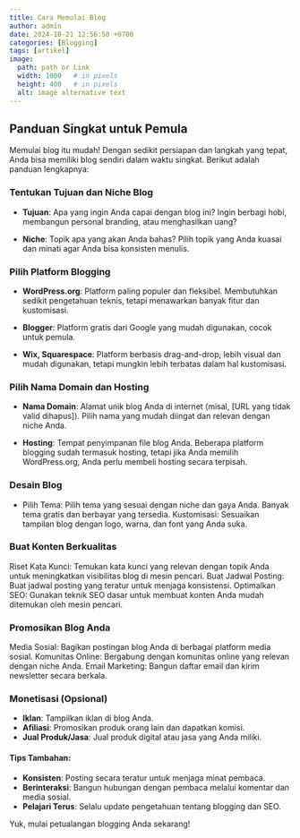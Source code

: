 ```yaml
---
title: Cara Memulai Blog
author: admin
date: 2024-10-21 12:56:50 +0700
categories: [Blogging]
tags: [artikel]
image:
  path: path or Link
  width: 1000   # in pixels
  height: 400   # in pixels
  alt: image alternative text
---
```


## Panduan Singkat untuk Pemula
    
Memulai blog itu mudah! Dengan sedikit persiapan dan langkah yang tepat, Anda bisa memiliki blog sendiri dalam waktu singkat. Berikut adalah panduan lengkapnya:


### Tentukan Tujuan dan Niche Blog

- **Tujuan**: 
  Apa yang ingin Anda capai dengan blog ini? Ingin berbagi hobi, membangun personal branding, atau menghasilkan uang?

- **Niche**: 
  Topik apa yang akan Anda bahas? Pilih topik yang Anda kuasai dan minati agar Anda bisa konsisten menulis.


### Pilih Platform Blogging
- **WordPress.org**: 
  Platform paling populer dan fleksibel. Membutuhkan sedikit pengetahuan teknis, tetapi menawarkan banyak fitur dan kustomisasi.

- **Blogger**: 
  Platform gratis dari Google yang mudah digunakan, cocok untuk pemula.
   
- **Wix, Squarespace**: 
  Platform berbasis drag-and-drop, lebih visual dan mudah digunakan, tetapi mungkin lebih terbatas dalam hal kustomisasi.


### Pilih Nama Domain dan Hosting
    
- **Nama Domain**: 
  Alamat unik blog Anda di internet (misal, [URL yang tidak valid dihapus]). Pilih nama yang mudah diingat dan relevan dengan niche Anda.

- **Hosting**: Tempat penyimpanan file blog Anda. Beberapa platform blogging sudah termasuk hosting, tetapi jika Anda memilih WordPress.org, Anda perlu membeli hosting secara terpisah.


### Desain Blog

- Pilih Tema: Pilih tema yang sesuai dengan niche dan gaya Anda. Banyak tema gratis dan berbayar yang tersedia.
Kustomisasi: Sesuaikan tampilan blog dengan logo, warna, dan font yang Anda suka.


### Buat Konten Berkualitas

Riset Kata Kunci: Temukan kata kunci yang relevan dengan topik Anda untuk meningkatkan visibilitas blog di mesin pencari.
Buat Jadwal Posting: Buat jadwal posting yang teratur untuk menjaga konsistensi.
Optimalkan SEO: Gunakan teknik SEO dasar untuk membuat konten Anda mudah ditemukan oleh mesin pencari.


### Promosikan Blog Anda

Media Sosial: Bagikan postingan blog Anda di berbagai platform media sosial.
Komunitas Online: Bergabung dengan komunitas online yang relevan dengan niche Anda.
Email Marketing: Bangun daftar email dan kirim newsletter secara berkala.


### Monetisasi (Opsional)

- **Iklan**: Tampilkan iklan di blog Anda.
- **Afiliasi**: Promosikan produk orang lain dan dapatkan komisi.
- **Jual Produk/Jasa**: Jual produk digital atau jasa yang Anda miliki.

#### Tips Tambahan:

- **Konsisten**: Posting secara teratur untuk menjaga minat pembaca.
- **Berinteraksi**: Bangun hubungan dengan pembaca melalui komentar dan media sosial.
- **Pelajari Terus**: Selalu update pengetahuan tentang blogging dan SEO.


Yuk, mulai petualangan blogging Anda sekarang!